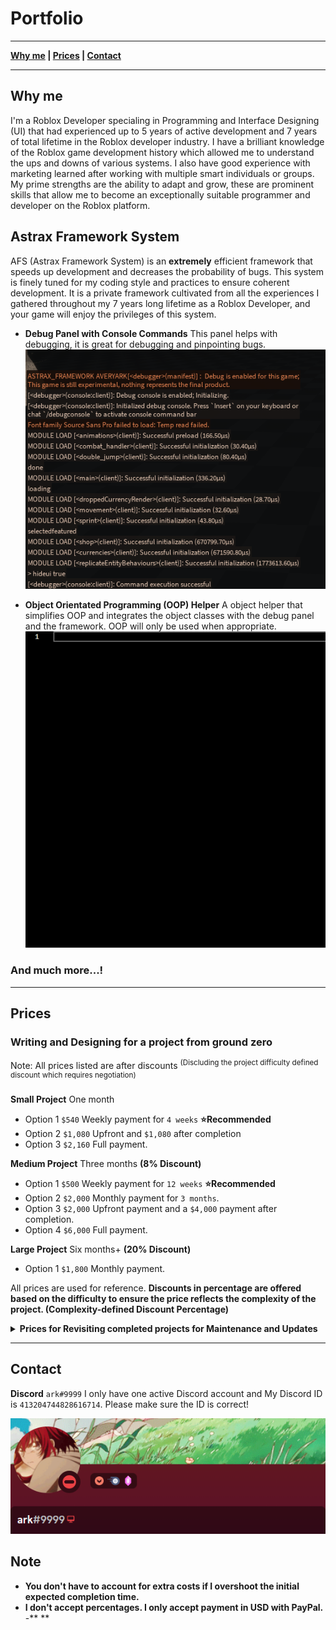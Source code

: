 # Portfolio

---

**[Why me](#Why-me) |
[Prices](#prices) |
[Contact](#contact)**

---

## Why me

I'm a Roblox Developer specialing in Programming and Interface Designing (UI) that had experienced up to 5 years of active development and 7 years of total lifetime in the Roblox developer industry. I have a brilliant knowledge of the Roblox game development history which allowed me to understand the ups and downs of various systems. I also have good experience with marketing learned after working with multiple smart individuals or groups. My prime strengths are the ability to adapt and grow, these are prominent skills that allow me to become an exceptionally suitable programmer and developer on the Roblox platform.

## Astrax Framework System

AFS (Astrax Framework System) is an **extremely** efficient framework that speeds up development and decreases the probability of bugs. This system is finely tuned for my coding style and practices to ensure coherent development. It is a private framework cultivated from all the experiences I gathered throughout my 7 years long lifetime as a Roblox Developer, and your game will enjoy the privileges of this system.

- **Debug Panel with Console Commands** This panel helps with debugging, it is great for debugging and pinpointing bugs.
  ![Debug Panel Demo](https://github.com/averyark/portfolio/raw/master/images/demodebugpanel.gif)

- **Object Orientated Programming (OOP) Helper** A object helper that simplifies OOP and integrates the object classes with the debug panel and the framework. OOP will only be used when appropriate.
  ![Objects Helper Demo](https://github.com/averyark/portfolio/raw/master/images/demoobjecthelper2.gif)

### And much more...!

---

## Prices

### Writing and Designing for a project from ground zero

Note: All prices listed are after discounts <sup>(Discluding the project difficulty defined discount which requires negotiation) </sup>
<br><br/>
**Small Project** One month

- Option 1 `$540` Weekly payment for `4 weeks` **⭐Recommended**
- Option 2 `$1,080` Upfront and `$1,080` after completion
- Option 3 `$2,160` Full payment.

**Medium Project** Three months **(8% Discount)**

- Option 1 `$500` Weekly payment for `12 weeks` **⭐Recommended**
- Option 2 `$2,000` Monthly payment for `3 months`.
- Option 3 `$2,000` Upfront payment and a `$4,000` payment after completion.
- Option 4 `$6,000` Full payment.

**Large Project** Six months+ **(20% Discount)**

- Option 1 `$1,800` Monthly payment.

All prices are used for reference. **Discounts in percentage are offered based on the difficulty to ensure the price reflects the complexity of the project. (Complexity-defined Discount Percentage)**

<details> 
    <summary> <b>
    Prices for Revisiting completed projects for Maintenance and Updates
    </summary> </b>

**Small Update** 3 Days

- Option 1 `$150` Full payment.

**Medium Small Update** One week

- Option 1 `$350` Full payment.

**Medium Update** Two weeks

- Option 1 `$350` Weekly payment for `2 weeks`. **⭐Recommended**
- Option 2 `$700` Full payment.

**Medium Large Update** One month

- Option 1 `$350` Weekly payment for `4 weeks`. **⭐Recommended**
- Option 2 `$1,400` Full payment.

**Large Update** Three months+

- Option 1 `$1,400` Monthly payment.
</details>

---

## Contact

**Discord** `ark#9999` I only have one active Discord account and My Discord ID is `413204744828616714`. Please make sure the ID is correct!

![Discord Contact](https://github.com/averyark/portfolio/raw/master/images/DiscordContact.PNG)

## Note

- **You don't have to account for extra costs if I overshoot the initial expected completion time.**
- **I don't accept percentages. I only accept payment in USD with PayPal.**
  -\*\* \*\*
